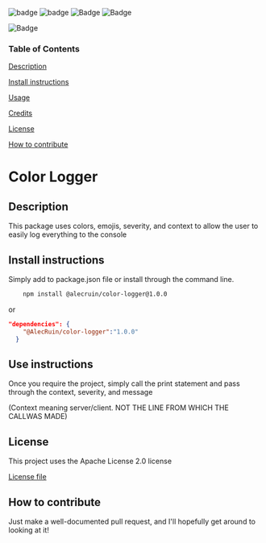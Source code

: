 
  ![badge](https://img.shields.io/badge/Node.js-43853D?style=for-the-badge&logo=node.js&logoColor=white)
  ![badge](https://img.shields.io/github/downloads/AlecRuin/color-logger/total?style=for-the-badge)
  ![Badge](https://img.shields.io/github/languages/code-size/AlecRuin/color-logger?style=for-the-badge)
  ![Badge](https://img.shields.io/github/issues/AlecRuin/color-logger?style=for-the-badge)

  ![Badge](https://img.shields.io/github/stars/AlecRuin/color-logger?style=social)
### Table of Contents 

[Description](#Description)

[Install instructions](#Install-instructions)

[Usage](#Use-instructions)

[Credits](#Credits)

[License](#License)

[How to contribute](#How-to-contribute)
# Color Logger

## Description

This package uses colors, emojis, severity, and context to allow the user to easily log everything to the console

## Install instructions

Simply add to package.json file or install through the command line.
```sh
    npm install @alecruin/color-logger@1.0.0
```
or
```json
"dependencies": {
    "@AlecRuin/color-logger":"1.0.0"
  }
```

## Use instructions

Once you require the project, simply call the print statement and pass through the context, severity, and message 

(Context meaning server/client. NOT THE LINE FROM WHICH THE CALLWAS MADE)


## License 

This project uses the Apache License 2.0 license

[License file](LICENSE.txt)
## How to contribute

Just make a well-documented pull request, and I'll hopefully get around to looking at it!
